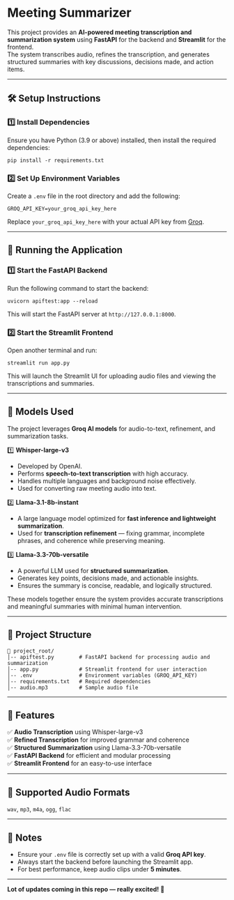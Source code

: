 # Meeting Summarizer

This project provides an **AI-powered meeting transcription and summarization system** using **FastAPI** for the backend and **Streamlit** for the frontend.  
The system transcribes audio, refines the transcription, and generates structured summaries with key discussions, decisions made, and action items.

---

## 🛠 Setup Instructions

### 1️⃣ Install Dependencies
Ensure you have Python (3.9 or above) installed, then install the required dependencies:

    pip install -r requirements.txt

### 2️⃣ Set Up Environment Variables
Create a `.env` file in the root directory and add the following:

    GROQ_API_KEY=your_groq_api_key_here

Replace `your_groq_api_key_here` with your actual API key from [Groq](https://console.groq.com/).

---

## 🚀 Running the Application

### 1️⃣ Start the FastAPI Backend
Run the following command to start the backend:

    uvicorn apiftest:app --reload

This will start the FastAPI server at `http://127.0.0.1:8000`.

### 2️⃣ Start the Streamlit Frontend
Open another terminal and run:

    streamlit run app.py

This will launch the Streamlit UI for uploading audio files and viewing the transcriptions and summaries.

---

## 🤖 Models Used

The project leverages **Groq AI models** for audio-to-text, refinement, and summarization tasks.

1️⃣ **Whisper-large-v3**  
   - Developed by OpenAI.  
   - Performs **speech-to-text transcription** with high accuracy.  
   - Handles multiple languages and background noise effectively.  
   - Used for converting raw meeting audio into text.

2️⃣ **Llama-3.1-8b-instant**  
   - A large language model optimized for **fast inference and lightweight summarization**.  
   - Used for **transcription refinement** — fixing grammar, incomplete phrases, and coherence while preserving meaning.

3️⃣ **Llama-3.3-70b-versatile**  
   - A powerful LLM used for **structured summarization**.  
   - Generates key points, decisions made, and actionable insights.  
   - Ensures the summary is concise, readable, and logically structured.

These models together ensure the system provides accurate transcriptions and meaningful summaries with minimal human intervention.

---

## 📂 Project Structure
    📂 project_root/
    │-- apiftest.py        # FastAPI backend for processing audio and summarization
    │-- app.py             # Streamlit frontend for user interaction
    │-- .env               # Environment variables (GROQ_API_KEY)
    │-- requirements.txt   # Required dependencies
    │-- audio.mp3          # Sample audio file

---

## 🎯 Features
✅ **Audio Transcription** using Whisper-large-v3  
✅ **Refined Transcription** for improved grammar and coherence  
✅ **Structured Summarization** using Llama-3.3-70b-versatile  
✅ **FastAPI Backend** for efficient and modular processing  
✅ **Streamlit Frontend** for an easy-to-use interface  

---

## 🧩 Supported Audio Formats
`wav`, `mp3`, `m4a`, `ogg`, `flac`

---

## 📝 Notes
- Ensure your `.env` file is correctly set up with a valid **Groq API key**.  
- Always start the backend before launching the Streamlit app.  
- For best performance, keep audio clips under **5 minutes**.  

---

**Lot of updates coming in this repo — really excited! 🎉**
